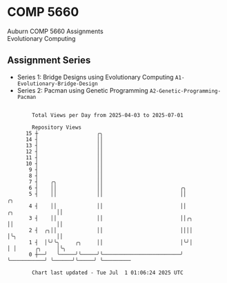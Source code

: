 # COMP 5660
Auburn COMP 5660 Assignments  
Evolutionary Computing

## Assignment Series
- Series 1: Bridge Designs using Evolutionary Computing `A1-Evolutionary-Bridge-Design`
- Series 2: Pacman using Genetic Programming `A2-Genetic-Programming-Pacman`

```

        Total Views per Day from 2025-04-03 to 2025-07-01

        Repository Views
      15 ┼                   ╭╮
      14 ┤                   ││
      13 ┤                   ││
      12 ┤                   ││
      11 ┤                   ││
      10 ┤                   ││
       9 ┤                   ││
       8 ┤                   ││
       7 ┤    ╭╮             ││
       6 ┤    ││             ││                         ╭╮
       5 ┤    ││             ││                         ││                             ╭╮
       4 ┤    ││             ││                         ││             ╭╮              ││
       3 ┤    ││             ││                         ││╭╮           ││              ││
       2 ┤  ╭╮││             ││                         ││││           │╰╮             ││
       1 ┤  │╰╯╰╮     ╭╮     ││                         │╰╯│           │ │      ╭╮     │╰╮
       0 ┼──╯   ╰─────╯╰─────╯╰─────────────────────────╯  ╰───────────╯ ╰──────╯╰─────╯ ╰─────────

        Chart last updated - Tue Jul  1 01:06:24 2025 UTC
        
```
